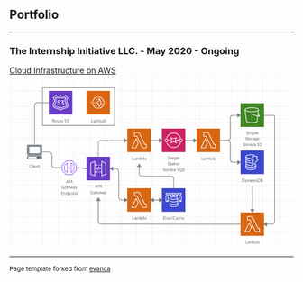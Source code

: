 ## Portfolio

---

### The Internship Initiative LLC. - May 2020 - Ongoing

[Cloud Infrastructure on AWS](/CloudDocumentation)
<img src="images/cloud_infrastructure.png?raw=true"/>

---



<p style="font-size:11px">Page template forked from <a href="https://github.com/evanca/quick-portfolio">evanca</a></p>
<!-- Remove above link if you don't want to attibute -->
